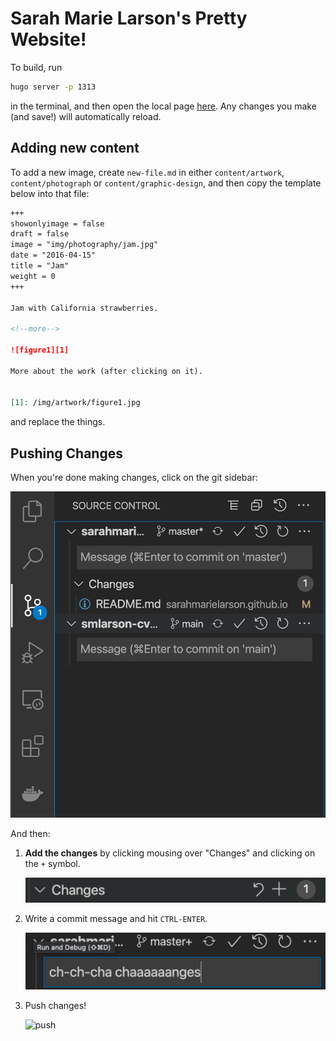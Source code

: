 # Sarah Marie Larson's Pretty Website!

To build, run

``` sh
hugo server -p 1313
```
    
in the terminal, and then open the local page [here](https://127.0.0.1:1313). Any changes you make
(and save!) will automatically reload.


## Adding new content

To add a new image, create `new-file.md` in either `content/artwork`, `content/photograph` or `content/graphic-design`, and then copy the template below into that file:

``` markdown
+++
showonlyimage = false
draft = false
image = "img/photography/jam.jpg"
date = "2016-04-15"
title = "Jam"
weight = 0
+++

Jam with California strawberries.

<!--more-->

![figure1][1]

More about the work (after clicking on it).


[1]: /img/artwork/figure1.jpg

```
and replace the things.

## Pushing Changes

When you're done making changes, click on the git sidebar:

![git sidebar](/images/git_sidebar.png)

And then:
1. **Add the changes** by clicking mousing over "Changes" and clicking on the `+` symbol.

    ![add changes](/images/add_changes.png)

2. Write a commit message and hit `CTRL-ENTER`.

    ![commit](/images/commit_message.png)
    
3. Push changes!

    ![push](/image/push_changes.png)
